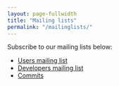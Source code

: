 ```yaml
---
layout: page-fullwidth
title: "Mailing lists"
permalink: "/mailinglists/"
---
```


Subscribe to our mailing lists below:

* [Users mailing list](http://groups.google.com/group/uby-users)
* [Developers mailing list](http://groups.google.com/group/uby-developers)
* [Commits](http://groups.google.com/group/dkpro-uby-commits)
